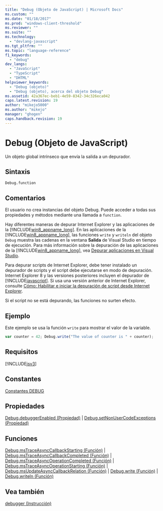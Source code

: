 ```yaml
---
title: "Debug (Objeto de JavaScript) | Microsoft Docs"
ms.custom: ""
ms.date: "01/18/2017"
ms.prod: "windows-client-threshold"
ms.reviewer: ""
ms.suite: ""
ms.technology: 
  - "devlang-javascript"
ms.tgt_pltfrm: ""
ms.topic: "language-reference"
f1_keywords: 
  - "debug"
dev_langs: 
  - "JavaScript"
  - "TypeScript"
  - "DHTML"
helpviewer_keywords: 
  - "Debug (objeto)"
  - "Debug (objeto), acerca del objeto Debug"
ms.assetid: 42a367ec-beb1-4e59-8342-34c326eca042
caps.latest.revision: 19
author: "mikejo5000"
ms.author: "mikejo"
manager: "ghogen"
caps.handback.revision: 19
---
```

# Debug (Objeto de JavaScript)
Un objeto global intrínseco que envía la salida a un depurador.  
  
## Sintaxis  
  
```  
Debug.function  
```  
  
## Comentarios  
 El usuario no crea instancias del objeto Debug. Puede acceder a todas sus propiedades y métodos mediante una llamada a `function`.  
  
 Hay diferentes maneras de depurar Internet Explorer y las aplicaciones de la [!INCLUDE[win8_appname_long](../../javascript/includes/win8-appname-long-md.md)]. En las aplicaciones de la [!INCLUDE[win8_appname_long](../../javascript/includes/win8-appname-long-md.md)], las funciones `write` y `writeln` del objeto `Debug` muestra las cadenas en la ventana **Salida** de Visual Studio en tiempo de ejecución. Para más información sobre la depuración de las aplicaciones de la [!INCLUDE[win8_appname_long](../../javascript/includes/win8-appname-long-md.md)], vea [Depurar aplicaciones en Visual Studio](~/debugger/debug-store-apps-in-visual-studio.md).  
  
 Para depurar scripts de Internet Explorer, debe tener instalado un depurador de scripts y el script debe ejecutarse en modo de depuración. Internet Explorer 8 y las versiones posteriores incluyen el depurador de [!INCLUDE[javascript](../../javascript/includes/javascript-md.md)]. Si usa una versión anterior de Internet Explorer, consulte [Cómo: Habilitar e iniciar la depuración de script desde Internet Explorer](http://go.microsoft.com/fwlink/?LinkId=133801).  
  
 Si el script no se está depurando, las funciones no surten efecto.  
  
## Ejemplo  
 Este ejemplo se usa la función `write` para mostrar el valor de la variable.  
  
```javascript  
var counter = 42; Debug.write("The value of counter is " + counter);  
```  
  
## Requisitos  
 [!INCLUDE[jsv3](../../javascript/reference/includes/jsv3-md.md)]  
  
## Constantes  
 [Constantes DEBUG](../../javascript/reference/debug-constants.md)  
  
## Propiedades  
 [Debug.debuggerEnabled \(Propiedad\)](../../javascript/reference/debug-debuggerenabled-property.md) &#124; [Debug.setNonUserCodeExceptions \(Propiedad\)](../../javascript/reference/debug-setnonusercodeexceptions-property.md)  
  
## Funciones  
 [Debug.msTraceAsyncCallbackStarting \(Función\)](../../javascript/reference/debug-mstraceasynccallbackstarting-function.md) &#124; [Debug.msTraceAsyncCallbackCompleted \(Función\)](../../javascript/reference/debug-mstraceasynccallbackcompleted-function.md) &#124; [Debug.msTraceAsyncOperationCompleted \(Función\)](../../javascript/reference/debug-mstraceasyncoperationcompleted-function.md) &#124; [Debug.msTraceAsyncOperationStarting \(Función\)](../../javascript/reference/debug-mstraceasyncoperationstarting-function.md) &#124; [Debug.msUpdateAsyncCallbackRelation \(Función\)](../../javascript/reference/debug-msupdateasynccallbackrelation-function.md) &#124; [Debug.write \(Función\)](../../javascript/reference/debug-write-function-javascript.md) &#124; [Debug.writeln \(Función\)](../../javascript/reference/debug-writeln-function-javascript.md)  
  
## Vea también  
 [debugger \(Instrucción\)](../../javascript/reference/debugger-statement-javascript.md)